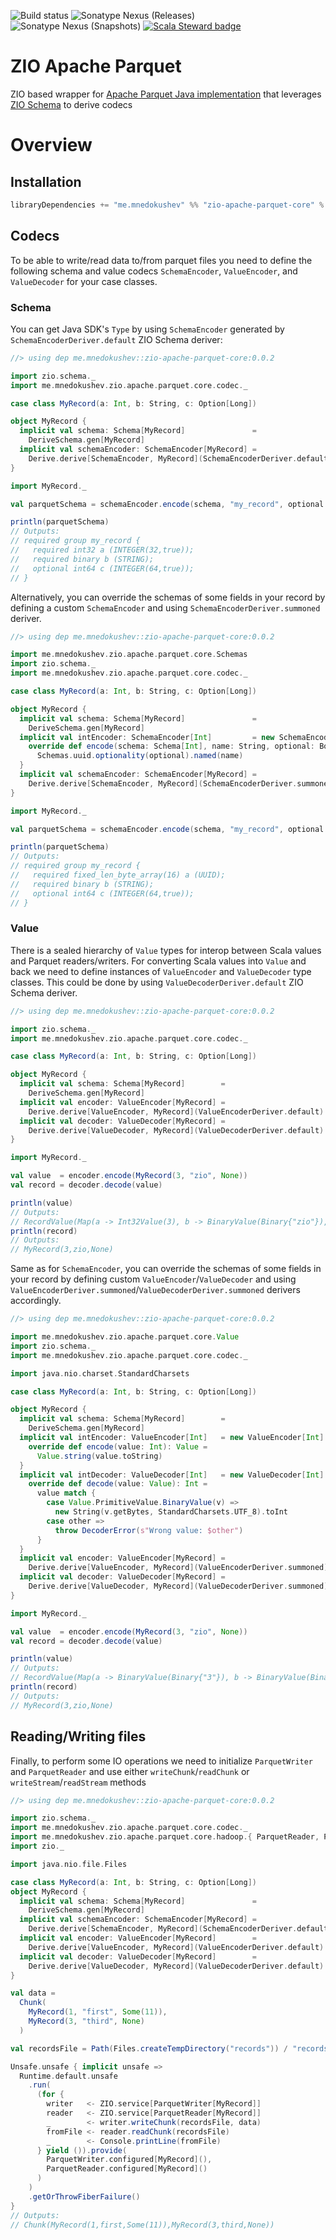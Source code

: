 ![Build status](https://github.com/grouzen/zio-apache-parquet/actions/workflows/ci.yml/badge.svg)
![Sonatype Nexus (Releases)](https://img.shields.io/nexus/r/me.mnedokushev/zio-apache-parquet-core_2.13?server=https%3A%2F%2Foss.sonatype.org)
![Sonatype Nexus (Snapshots)](https://img.shields.io/nexus/s/me.mnedokushev/zio-apache-parquet-core_2.13?server=https%3A%2F%2Foss.sonatype.org)
[![Scala Steward badge](https://img.shields.io/badge/Scala_Steward-helping-blue.svg?style=flat&logo=data:image/png;base64,iVBORw0KGgoAAAANSUhEUgAAAA4AAAAQCAMAAAARSr4IAAAAVFBMVEUAAACHjojlOy5NWlrKzcYRKjGFjIbp293YycuLa3pYY2LSqql4f3pCUFTgSjNodYRmcXUsPD/NTTbjRS+2jomhgnzNc223cGvZS0HaSD0XLjbaSjElhIr+AAAAAXRSTlMAQObYZgAAAHlJREFUCNdNyosOwyAIhWHAQS1Vt7a77/3fcxxdmv0xwmckutAR1nkm4ggbyEcg/wWmlGLDAA3oL50xi6fk5ffZ3E2E3QfZDCcCN2YtbEWZt+Drc6u6rlqv7Uk0LdKqqr5rk2UCRXOk0vmQKGfc94nOJyQjouF9H/wCc9gECEYfONoAAAAASUVORK5CYII=)](https://scala-steward.org)

# ZIO Apache Parquet

ZIO based wrapper for [Apache Parquet Java implementation](https://github.com/apache/parquet-mr) that 
leverages [ZIO Schema](https://zio.dev/zio-schema/) to derive codecs

# Overview

## Installation

```scala
libraryDependencies += "me.mnedokushev" %% "zio-apache-parquet-core" % "@VERSION@"
```

## Codecs

To be able to write/read data to/from parquet files you need to define the following schema and value codecs 
`SchemaEncoder`, `ValueEncoder`, and `ValueDecoder` for your case classes.

### Schema

You can get Java SDK's `Type` by using `SchemaEncoder` generated by `SchemaEncoderDeriver.default` ZIO Schema deriver:

```scala
//> using dep me.mnedokushev::zio-apache-parquet-core:0.0.2

import zio.schema._
import me.mnedokushev.zio.apache.parquet.core.codec._

case class MyRecord(a: Int, b: String, c: Option[Long])

object MyRecord {
  implicit val schema: Schema[MyRecord]               =
    DeriveSchema.gen[MyRecord]
  implicit val schemaEncoder: SchemaEncoder[MyRecord] =
    Derive.derive[SchemaEncoder, MyRecord](SchemaEncoderDeriver.default)
}

import MyRecord._

val parquetSchema = schemaEncoder.encode(schema, "my_record", optional = false)

println(parquetSchema)
// Outputs:
// required group my_record {
//   required int32 a (INTEGER(32,true));
//   required binary b (STRING);
//   optional int64 c (INTEGER(64,true));
// }
```

Alternatively, you can override the schemas of some fields in your record by defining a custom `SchemaEncoder` 
and using `SchemaEncoderDeriver.summoned` deriver.

```scala
//> using dep me.mnedokushev::zio-apache-parquet-core:0.0.2

import me.mnedokushev.zio.apache.parquet.core.Schemas
import zio.schema._
import me.mnedokushev.zio.apache.parquet.core.codec._

case class MyRecord(a: Int, b: String, c: Option[Long])

object MyRecord {
  implicit val schema: Schema[MyRecord]               =
    DeriveSchema.gen[MyRecord]
  implicit val intEncoder: SchemaEncoder[Int]         = new SchemaEncoder[Int] {
    override def encode(schema: Schema[Int], name: String, optional: Boolean) =
      Schemas.uuid.optionality(optional).named(name)
  }
  implicit val schemaEncoder: SchemaEncoder[MyRecord] =
    Derive.derive[SchemaEncoder, MyRecord](SchemaEncoderDeriver.summoned)
}

import MyRecord._

val parquetSchema = schemaEncoder.encode(schema, "my_record", optional = false)

println(parquetSchema)
// Outputs:
// required group my_record {
//   required fixed_len_byte_array(16) a (UUID);
//   required binary b (STRING);
//   optional int64 c (INTEGER(64,true));
// }
```

### Value

There is a sealed hierarchy of `Value` types for interop between Scala values and Parquet readers/writers.
For converting Scala values into `Value` and back we need to define instances of `ValueEncoder` and `ValueDecoder`
type classes. This could be done by using `ValueDecoderDeriver.default` ZIO Schema deriver.

```scala
//> using dep me.mnedokushev::zio-apache-parquet-core:0.0.2

import zio.schema._
import me.mnedokushev.zio.apache.parquet.core.codec._

case class MyRecord(a: Int, b: String, c: Option[Long])

object MyRecord {
  implicit val schema: Schema[MyRecord]        =
    DeriveSchema.gen[MyRecord]
  implicit val encoder: ValueEncoder[MyRecord] =
    Derive.derive[ValueEncoder, MyRecord](ValueEncoderDeriver.default)
  implicit val decoder: ValueDecoder[MyRecord] =
    Derive.derive[ValueDecoder, MyRecord](ValueDecoderDeriver.default)
}

import MyRecord._

val value  = encoder.encode(MyRecord(3, "zio", None))
val record = decoder.decode(value)

println(value)
// Outputs:
// RecordValue(Map(a -> Int32Value(3), b -> BinaryValue(Binary{"zio"}), c -> NullValue))
println(record)
// Outputs:
// MyRecord(3,zio,None)
```

Same as for `SchemaEncoder`, you can override the schemas of some fields in your record by defining custom 
`ValueEncoder`/`ValueDecoder` and using `ValueEncoderDeriver.summoned`/`ValueDecoderDeriver.summoned` derivers accordingly.

```scala
//> using dep me.mnedokushev::zio-apache-parquet-core:0.0.2

import me.mnedokushev.zio.apache.parquet.core.Value
import zio.schema._
import me.mnedokushev.zio.apache.parquet.core.codec._

import java.nio.charset.StandardCharsets

case class MyRecord(a: Int, b: String, c: Option[Long])

object MyRecord {
  implicit val schema: Schema[MyRecord]        =
    DeriveSchema.gen[MyRecord]
  implicit val intEncoder: ValueEncoder[Int]   = new ValueEncoder[Int] {
    override def encode(value: Int): Value =
      Value.string(value.toString)
  }
  implicit val intDecoder: ValueDecoder[Int]   = new ValueDecoder[Int] {
    override def decode(value: Value): Int =
      value match {
        case Value.PrimitiveValue.BinaryValue(v) =>
          new String(v.getBytes, StandardCharsets.UTF_8).toInt
        case other =>
          throw DecoderError(s"Wrong value: $other")
      }
  }
  implicit val encoder: ValueEncoder[MyRecord] =
    Derive.derive[ValueEncoder, MyRecord](ValueEncoderDeriver.summoned)
  implicit val decoder: ValueDecoder[MyRecord] =
    Derive.derive[ValueDecoder, MyRecord](ValueDecoderDeriver.summoned)
}

import MyRecord._

val value  = encoder.encode(MyRecord(3, "zio", None))
val record = decoder.decode(value)

println(value)
// Outputs:
// RecordValue(Map(a -> BinaryValue(Binary{"3"}), b -> BinaryValue(Binary{"zio"}), c -> NullValue))
println(record)
// Outputs:
// MyRecord(3,zio,None)
```

## Reading/Writing files

Finally, to perform some IO operations we need to initialize `ParquetWriter` and `ParquetReader` and use either
`writeChunk`/`readChunk` or `writeStream`/`readStream` methods

```scala
//> using dep me.mnedokushev::zio-apache-parquet-core:0.0.2

import zio.schema._
import me.mnedokushev.zio.apache.parquet.core.codec._
import me.mnedokushev.zio.apache.parquet.core.hadoop.{ ParquetReader, ParquetWriter, Path }
import zio._

import java.nio.file.Files

case class MyRecord(a: Int, b: String, c: Option[Long])
object MyRecord {
  implicit val schema: Schema[MyRecord]               =
    DeriveSchema.gen[MyRecord]
  implicit val schemaEncoder: SchemaEncoder[MyRecord] =
    Derive.derive[SchemaEncoder, MyRecord](SchemaEncoderDeriver.default)
  implicit val encoder: ValueEncoder[MyRecord]        =
    Derive.derive[ValueEncoder, MyRecord](ValueEncoderDeriver.default)
  implicit val decoder: ValueDecoder[MyRecord]        =
    Derive.derive[ValueDecoder, MyRecord](ValueDecoderDeriver.default)
}

val data =
  Chunk(
    MyRecord(1, "first", Some(11)),
    MyRecord(3, "third", None)
  )

val recordsFile = Path(Files.createTempDirectory("records")) / "records.parquet"

Unsafe.unsafe { implicit unsafe =>
  Runtime.default.unsafe
    .run(
      (for {
        writer   <- ZIO.service[ParquetWriter[MyRecord]]
        reader   <- ZIO.service[ParquetReader[MyRecord]]
        _        <- writer.writeChunk(recordsFile, data)
        fromFile <- reader.readChunk(recordsFile)
        _        <- Console.printLine(fromFile)
      } yield ()).provide(
        ParquetWriter.configured[MyRecord](),
        ParquetReader.configured[MyRecord]()
      )
    )
    .getOrThrowFiberFailure()
}
// Outputs:
// Chunk(MyRecord(1,first,Some(11)),MyRecord(3,third,None))
```